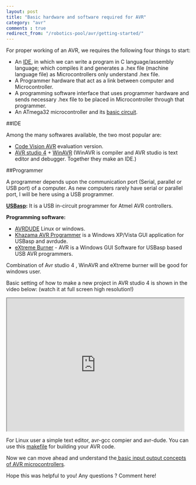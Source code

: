 ```yaml
---
layout: post
title: "Basic hardware and software required for AVR"
category: "avr"
comments : true
redirect_from: "/robotics-pool/avr/getting-started/"
---
```

For proper working of an AVR, we requires the following four things to start:

* An [IDE](http://en.wikipedia.org/wiki/Integrated_development_environment "Integrated Development Environment "), in which we can write a program in C language/assembly language; which compiles it and generates a .hex file (machine language file) as Microcontrollers only understand .hex file.
* A Programmer hardware that act as a link between computer and Microcontroller.
* A programming software interface that uses programmer hardware and sends necessary .hex file to be placed in Microcontroller through that programmer.
* An ATmega32 microcontroller and its [basic circuit](/images/old/basic_circuit.jpg).

##IDE

Among the many softwares available, the two most popular are:

* [Code Vision AVR](http://www.hpinfotech.ro/html/cvavr_features.htm "COde Vision AVR") evaluation version.
* [AVR studio 4](http://www.atmel.in/tools/STUDIOARCHIVE.aspx "AVR studio") + [WinAVR](http://winavr.sourceforge.net/ "Winavr") (WinAVR is compiler and AVR studio is text editor and debugger. Together they make an IDE.)

##Programmer

A programmer depends upon the communication port (Serial, parallel or USB port) of a computer. As new computers rarely have serial or parallel port, I will be here using a USB programmer.

**[USBasp](http://www.fischl.de/usbasp/ "USBasp"):** It is a USB in-circuit programmer for Atmel AVR controllers.

**Programming software:**

* [AVRDUDE](http://download.savannah.gnu.org/releases/avrdude/) Linux or windows.
* [Khazama AVR Programmer](http://khazama.com/project/programmer/) is a Windows XP/Vista GUI application for USBasp and avrdude.
* [eXtreme Burner](http://extremeelectronics.co.in/avr-tutorials/gui-software-for-usbasp-based-usb-avr-programmers/) - AVR is a Windows GUI Software for USBasp based USB AVR programmers.

Combination of Avr studio 4 , WinAVR and eXtreme burner will be good for windows user.

Basic setting of how to make a new project in AVR studio 4 is shown in the video below: (watch it at full screen high resolution!)

<iframe src="http://www.youtube.com/embed/wXbSVQhS8G8" width="480" height="360"></iframe>

For Linux user a simple text editor, avr-gcc compier and avr-dude. You can use this [makefile](/files/Makefile) for building your AVR code.

Now we can move ahead and understand the[ basic input output concepts of AVR microcontrollers](/avr-basic-io).

<span>Hope this was helpful to you! Any questions ? Comment here!</span>